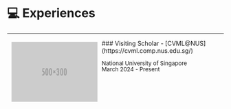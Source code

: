 
# 💻 Experiences 
-----
<img style="float: left; margin:5px 10px" src="images/500x300.png" width="200" height="140">
### Visiting Scholar - [CVML@NUS](https://cvml.comp.nus.edu.sg/)
<p style="line-height:1.0">
<font size="2">
National University of Singapore <br />
March 2024 - Present
<br />
</font>
</p>

